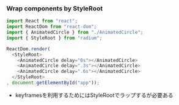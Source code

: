 ### Wrap components by StyleRoot

```js
import React from "react";
import ReactDom from "react-dom";
import { AnimatedCircle } from "./AnimatedCircle";
import { StyleRoot } from "radium";

ReactDom.render(
  <StyleRoot>
    <AnimatedCircle delay="0s"></AnimatedCircle>
    <AnimatedCircle delay=".3s"></AnimatedCircle>
    <AnimatedCircle delay=".6s"></AnimatedCircle>
  </StyleRoot>
, document.getElementById("app"));
```

<ul>
  <li>
    <p class="smaller">keyframesを利用するためにはStyleRootでラップするが必要ある</p>
  </li>
</ul>
